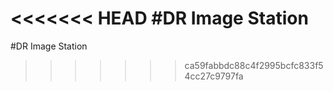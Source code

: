 <<<<<<< HEAD
#DR Image Station
=======
#DR Image Station
>>>>>>> ca59fabbdc88c4f2995bcfc833f54cc27c9797fa
